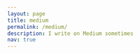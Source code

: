 ```yaml
---
layout: page
title: medium
permalink: /medium/
description: I write on Medium sometimes
nav: true
---
```


<div id="medium-widget"></div>
<script src="https://medium-widget.pixelpoint.io/widget.js">
</script>
<script>MediumWidget.Init({renderTo: '#medium-widget', params: {"resource":"https://medium.com/@shivampotdar99","postsPerLine":2,"limit":100,"picture":"big","fields":["description","author","claps","publishAt"],"ratio":"landscape"}})
</script>

